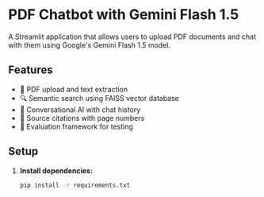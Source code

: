 # PDF Chatbot with Gemini Flash 1.5

A Streamlit application that allows users to upload PDF documents and chat with them using Google's Gemini Flash 1.5 model.

## Features

- 📄 PDF upload and text extraction
- 🔍 Semantic search using FAISS vector database
- 💬 Conversational AI with chat history
- 📑 Source citations with page numbers
- 🧪 Evaluation framework for testing

## Setup

1. **Install dependencies:**
   ```bash
   pip install -r requirements.txt
